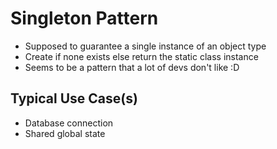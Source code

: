 # Singleton Pattern

- Supposed to guarantee a single instance of an object type
- Create if none exists else return the static class instance
- Seems to be a pattern that a lot of devs don't like :D

## Typical Use Case(s)

- Database connection
- Shared global state